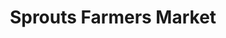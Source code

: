 ---
title: "Sprouts Farmers Market"
url: /jacksonville/sprouts-farmers-market/
shop: supermarket
---